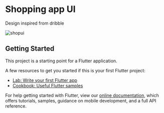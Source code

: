 # Shopping app UI

Design inspired from dribble 

![shopui](https://user-images.githubusercontent.com/30715919/89857001-7c0e5180-dbb8-11ea-8d55-0ad1497e4da5.jpg)


## Getting Started

This project is a starting point for a Flutter application.

A few resources to get you started if this is your first Flutter project:

- [Lab: Write your first Flutter app](https://flutter.dev/docs/get-started/codelab)
- [Cookbook: Useful Flutter samples](https://flutter.dev/docs/cookbook)

For help getting started with Flutter, view our
[online documentation](https://flutter.dev/docs), which offers tutorials,
samples, guidance on mobile development, and a full API reference.
